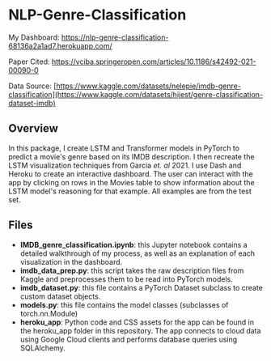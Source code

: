 # NLP-Genre-Classification

My Dashboard: https://nlp-genre-classification-68136a2a1ad7.herokuapp.com/

Paper Cited: https://vciba.springeropen.com/articles/10.1186/s42492-021-00090-0

Data Source: [https://www.kaggle.com/datasets/nelepie/imdb-genre-classification](https://www.kaggle.com/datasets/hijest/genre-classification-dataset-imdb)

## Overview

In this package, I create LSTM and Transformer models in PyTorch to predict a movie's genre based on its IMDB description. I then recreate the LSTM visualization techniques from Garcia *et. al* 2021. I use Dash and Heroku to create an interactive dashboard. The user can interact with the app by clicking on rows in the Movies table to show information about the LSTM model's reasoning for that example. All examples are from the test set.

## Files

 * **IMDB_genre_classification.ipynb**: this Jupyter notebook contains a detailed walkthrough of my process, as well as an explanation of each visualization in the dashboard.
 * **imdb_data_prep.py**: this script takes the raw description files from Kaggle and preprocesses them to be read into PyTorch models.
 * **imdb_dataset.py**: this file contains a PyTorch Dataset subclass to create custom dataset objects.
 * **models.py**: this file contains the model classes (subclasses of torch.nn.Module)
 * **heroku_app**: Python code and CSS assets for the app can be found in the heroku_app folder in this repository. The app connects to cloud data using Google Cloud clients and performs database queries using SQLAlchemy.
